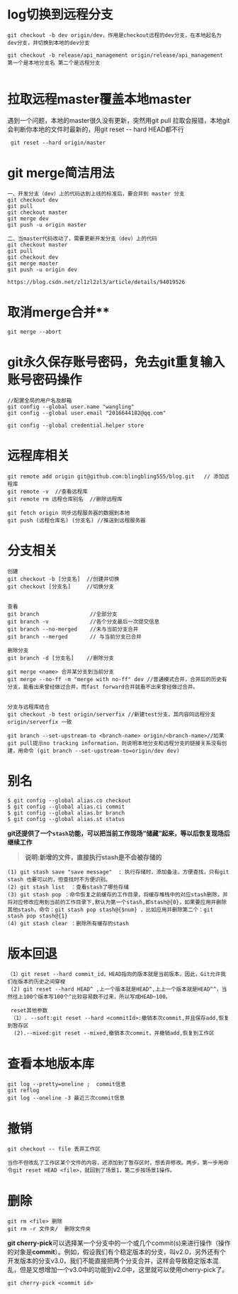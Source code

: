 # **log切换到远程分支**

```
git checkout -b dev origin/dev，作用是checkout远程的dev分支，在本地起名为dev分支，并切换到本地的dev分支

git checkout -b release/api_management origin/release/api_management  第一个是本地分支名 第二个是远程分支


```

# 拉取远程master覆盖本地master

遇到一个问题，本地的master很久没有更新，突然用git pull 拉取会报错，本地git会判断你本地的文件时最新的，用git reset -- hard HEAD都不行

```
 git reset --hard origin/master
```



# git merge简洁用法

```bask
一、开发分支（dev）上的代码达到上线的标准后，要合并到 master 分支
git checkout dev
git pull
git checkout master
git merge dev
git push -u origin master

二、当master代码改动了，需要更新开发分支（dev）上的代码
git checkout master 
git pull 
git checkout dev
git merge master 
git push -u origin dev

https://blog.csdn.net/zl1zl2zl3/article/details/94019526
```



# 取消merge合并**

```
git merge --abort
```

# **git永久保存账号密码，免去git重复输入账号密码操作**

```
//配置全局的用户名及邮箱
git config --global user.name "wangling"
git config --global user.email "2016644182@qq.com"

git config --global credential.helper store
```

# **远程库相关**

```
git remote add origin git@github.com:blingbling555/blog.git   // 添加远程库
git remote -v  //查看远程库
git remote rm 远程仓库别名  //删除远程库

git fetch origin 同步远程服务器的数据到本地
git push (远程仓库名) (分支名) //推送到远程服务器
```



# **分支相关**

```
创建
git checkout -b [分支名]  //创建并切换
git checkout [分支名]     //切换分支


查看
git branch                //全部分支
git branch -v             //各个分支最后一次提交信息
git branch --no-merged    //未与当前分支合并
git branch --merged       // 与当前分支已合并

删除分支
git branch -d [分支名]    //删除分支

git merge <name> 合并某分支到当前分支
git merge --no-ff -m "merge with no-ff" dev //普通模式合并，合并后的历史有分支，能看出来曾经做过合并，而fast forward合并就看不出来曾经做过合并。


分支与远程库结合
git checkout -b test origin/serverfix //新建test分支，其内容同远程分支 origin/serverfix 一致

git branch --set-upstream-to <branch-name> origin/<branch-name>//如果git pull提示no tracking information，则说明本地分支和远程分支的链接关系没有创建，用命令 (git branch --set-upstream-to=origin/dev dev)

```



# **别名**

```
$ git config --global alias.co checkout
$ git config --global alias.ci commit
$ git config --global alias.br branch
$ git config --global alias.st status
```



**git还提供了一个`stash`功能，可以把当前工作现场“储藏”起来，等以后恢复现场后继续工作**

> **说明:新增的文件，直接执行stash是不会被存储的**

```
(1) git stash save "save message"  : 执行存储时，添加备注，方便查找，只有git stash 也要可以的，但查找时不方便识别。
(2) git stash list  ：查看stash了哪些存储
(3) git stash pop ：命令恢复之前缓存的工作目录，将缓存堆栈中的对应stash删除，并将对应修改应用到当前的工作目录下,默认为第一个stash,即stash@{0}，如果要应用并删除其他stash，命令：git stash pop stash@{$num} ，比如应用并删除第二个：git stash pop stash@{1}
(4) git stash clear ：删除所有缓存的stash
```



# **版本回退**

```
（1）git reset --hard commit_id，HEAD指向的版本就是当前版本，因此，Git允许我们在版本的历史之间穿梭
 (2) git reset --hard HEAD^ ,上一个版本就是HEAD^,上上一个版本就是HEAD^^，当然往上100个版本写100个^比较容易数不过来，所以写成HEAD~100。
 
 reset其他参数
 （1）. --soft:git reset --hard <commitId>:撤销本次commit,并且保存add,恢复到暂存区
  (2).--mixed:git reset --mixed,撤销本次commit，并撤销add,恢复到工作区
```



# **查看本地版本库**

```
git log --pretty=oneline ;  commit信息 
git reflog
git log --oneline -3 最近三次commit信息
```

# **撤销**

```
git checkout -- file 丢弃工作区

当你不但改乱了工作区某个文件的内容，还添加到了暂存区时，想丢弃修改。两步，第一步用命令git reset HEAD <file>，就回到了场景1，第二步按场景1操作。
```

# **删除**

```
git rm <file> 删除
git rm -r 文件夹/  删除文件夹
```





**git cherry-pick**可以选择某一个分支中的一个或几个commit(s)来进行操作（操作的对象是**commit**）。例如，假设我们有个稳定版本的分支，叫v2.0，另外还有个开发版本的分支v3.0，我们不能直接把两个分支合并，这样会导致稳定版本混乱，但是又想增加一个v3.0中的功能到v2.0中，这里就可以使用cherry-pick了。

```
git cherry-pick <commit id>
```

